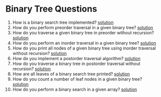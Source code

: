 # Binary Tree Questions
1. How is a binary search tree implemented? [solution](/binaryTrees/question1.py)
2. How do you perform preorder traversal in a given binary tree? [solution](/binaryTrees/question2.py)
3. How do you traverse a given binary tree in preorder without recursion? [solution](/binaryTrees/question3.py)
4. How do you perform an inorder traversal in a given binary tree? [solution](/binaryTrees/question4.py)
5. How do you print all nodes of a given binary tree using inorder traversal without recursion? [solution](/binaryTrees/question5.py)
6. How do you implement a postorder traversal algorithm? [solution](/binaryTrees/question6.py)
7. How do you traverse a binary tree in postorder traversal without recursion? [solution](/binaryTrees/question7.py)
8. How are all leaves of a binary search tree printed? [solution](/binaryTrees/question8.py)
9. How do you count a number of leaf nodes in a given binary tree? [solution](/binaryTrees/question9.py)
10. How do you perform a binary search in a given array? [solution](/binaryTrees/question10.py)
